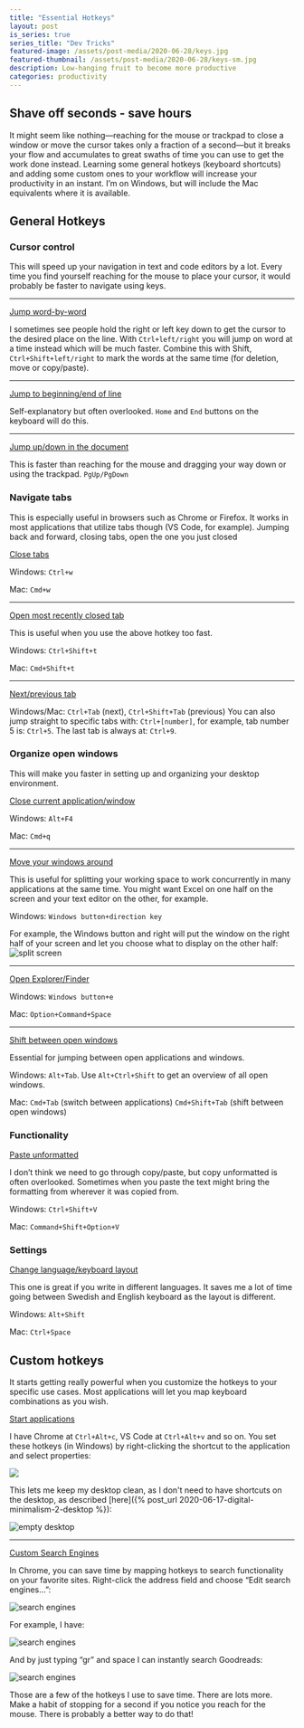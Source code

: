 ```yaml
---
title: "Essential Hotkeys"
layout: post
is_series: true
series_title: "Dev Tricks"
featured-image: /assets/post-media/2020-06-28/keys.jpg
featured-thumbnail: /assets/post-media/2020-06-28/keys-sm.jpg
description: Low-hanging fruit to become more productive
categories: productivity
---
```


## Shave off seconds - save hours

It might seem like nothing—reaching for the mouse or trackpad to close a window or move the cursor takes only a fraction of a second—but it breaks your flow and accumulates to great swaths of time you can use to get the work done instead. Learning some general hotkeys (keyboard shortcuts) and adding some custom ones to your workflow will increase your productivity in an instant. I’m on Windows, but will include the Mac equivalents where it is available.

## General Hotkeys

### Cursor control

This will speed up your navigation in text and code editors by a lot. Every time you find yourself reaching for the mouse to place your cursor, it would probably be faster to navigate using keys.

<hr>

<u>Jump word-by-word</u>

I sometimes see people hold the right or left key down to get the cursor to the desired place on the line. With `Ctrl+left/right` you will jump on word at a time instead which will be much faster. Combine this with Shift, `Ctrl+Shift+left/right` to mark the words at the same time (for deletion, move or copy/paste).

<hr>

<u>Jump to beginning/end of line</u>

Self-explanatory but often overlooked. `Home` and `End` buttons on the keyboard will do this.

<hr>

<u>Jump up/down in the document</u>

This is faster than reaching for the mouse and dragging your way down or using the trackpad.
`PgUp/PgDown`

### Navigate tabs

This is especially useful in browsers such as Chrome or Firefox. It works in most applications that utilize tabs though (VS Code, for example). Jumping back and forward, closing tabs, open the one you just closed

<u>Close tabs</u>

Windows: `Ctrl+w`

Mac: `Cmd+w`

<hr>

<u>Open most recently closed tab</u>

This is useful when you use the above hotkey too fast.

Windows: `Ctrl+Shift+t`

Mac: `Cmd+Shift+t`

<hr>

<u>Next/previous tab</u>

Windows/Mac: `Ctrl+Tab` (next), `Ctrl+Shift+Tab` (previous)
You can also jump straight to specific tabs with: `Ctrl+[number]`, for example, tab number 5 is: `Ctrl+5`. The last tab is always at: `Ctrl+9`.

### Organize open windows

This will make you faster in setting up and organizing your desktop environment.

<u>Close current application/window</u>

Windows: `Alt+F4`

Mac: `Cmd+q`

<hr>

<u>Move your windows around</u>

This is useful for splitting your working space to work concurrently in many applications at the same time. You might want Excel on one half on the screen and your text editor on the other, for example.

Windows: `Windows button+direction key`

For example, the Windows button and right will put the window on the right half of your screen and let you choose what to display on the other half:
![split screen](/assets/post-media/2020-06-28/split_screen.png "split screen")

<hr>

<u>Open Explorer/Finder</u>

Windows: `Windows button+e`

Mac: `Option+Command+Space`

<hr>

<u>Shift between open windows</u>

Essential for jumping between open applications and windows.

Windows: `Alt+Tab`. Use `Alt+Ctrl+Shift` to get an overview of all open windows.

Mac: `Cmd+Tab` (switch between applications) `Cmd+Shift+Tab` (shift between open windows)

### Functionality

<u>Paste unformatted</u>

I don’t think we need to go through copy/paste, but copy unformatted is often overlooked. Sometimes when you paste the text might bring the formatting from wherever it was copied from.

Windows: `Ctrl+Shift+V`

Mac: `Command+Shift+Option+V`

### Settings

<u>Change language/keyboard layout</u>

This one is great if you write in different languages. It saves me a lot of time going between Swedish and English keyboard as the layout is different.

Windows: `Alt+Shift`

Mac: `Ctrl+Space`

## Custom hotkeys

It starts getting really powerful when you customize the hotkeys to your specific use cases. Most applications will let you map keyboard combinations as you wish.

<u>Start applications</u>

I have Chrome at `Ctrl+Alt+c`, VS Code at `Ctrl+Alt+v` and so on. You set these hotkeys (in Windows) by right-clicking the shortcut to the application and select properties:

<img class="half-image" src="/assets/post-media/2020-06-28/chrome_hotkey.png"/>

This lets me keep my desktop clean, as I don't need to have shortcuts on the desktop, as described [here]({% post_url 2020-06-17-digital-minimalism-2-desktop %}):

![empty desktop](/assets/post-media/2020-06-17/empty-desktop.png "empty desktop")

<hr>

<u>Custom Search Engines</u>

In Chrome, you can save time by mapping hotkeys to search functionality on your favorite sites. Right-click the address field and choose “Edit search engines…”:

![search engines](/assets/post-media/2020-06-28/search_engines.png "search engines")

For example, I have:

![search engines](/assets/post-media/2020-06-28/search_engines2.png "search engines")

And by just typing “gr” and space I can instantly search Goodreads:

![search engines](/assets/post-media/2020-06-28/search_engines3.png "search engines")

Those are a few of the hotkeys I use to save time. There are lots more. Make a habit of stopping for a second if you notice you reach for the mouse. There is probably a better way to do that!
